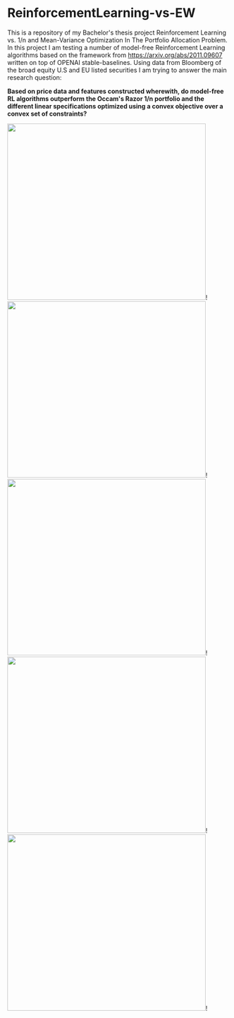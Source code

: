 # ReinforcementLearning-vs-EW

This is a repository of my Bachelor's thesis project Reinforcement Learning vs. 1/n and Mean-Variance Optimization In The Portfolio Allocation Problem. In this project I am testing a number of model-free Reinforcement Learning algorithms based on the framework from https://arxiv.org/abs/2011.09607 written on top of OPENAI stable-baselines. Using data from Bloomberg of the broad equity U.S and EU listed securities I am trying to answer the main research question:

**Based on price data and features constructed wherewith, do model-free RL algorithms outperform the Occam's Razor 1/n portfolio and the different linear specifications optimized using a convex objective over a convex set of constraints?**

<img src="https://user-images.githubusercontent.com/69042407/114295827-f248b800-9aa7-11eb-9f4a-8c0d16633688.gif" width="450" height="400">!
<img src="https://user-images.githubusercontent.com/69042407/114295923-aea27e00-9aa8-11eb-9f90-c406f7169d34.gif" width="450" height ="400">!
<img src="https://user-images.githubusercontent.com/69042407/114295934-c24de480-9aa8-11eb-8558-3ce8511e8694.gif" width="450" height="400">!
<img src="https://user-images.githubusercontent.com/69042407/114295953-d560b480-9aa8-11eb-9805-ddbe2347b917.gif" width="450" height="400">!
<img src="https://user-images.githubusercontent.com/69042407/114295954-d72a7800-9aa8-11eb-8d97-0d65e9bd66a2.gif" width="450" height="400">!




